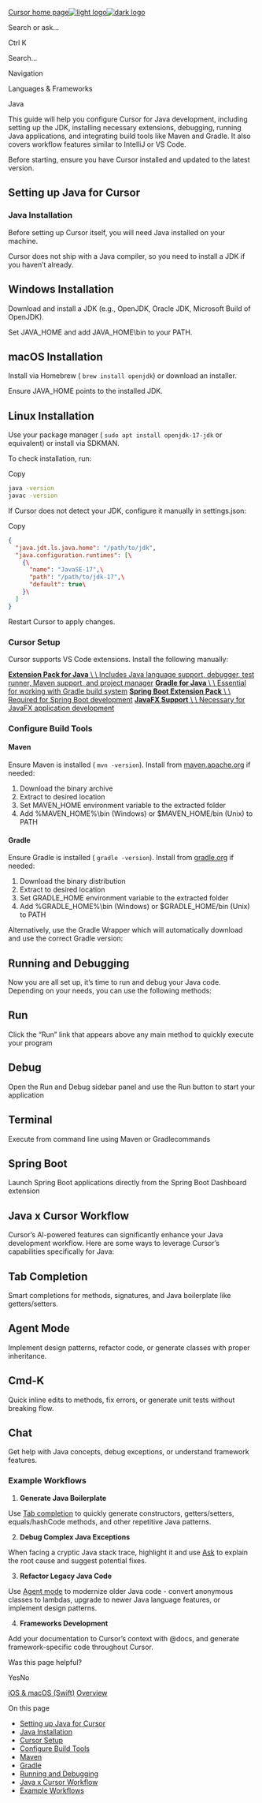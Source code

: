 [Cursor home page![light logo](https://mintlify.s3.us-west-1.amazonaws.com/cursor/images/logo/app-logo.svg)![dark logo](https://mintlify.s3.us-west-1.amazonaws.com/cursor/images/logo/app-logo.svg)](https://docs.cursor.com/)

Search or ask...

Ctrl K

Search...

Navigation

Languages & Frameworks

Java

This guide will help you configure Cursor for Java development, including setting up the JDK, installing necessary extensions, debugging, running Java applications, and integrating build tools like Maven and Gradle. It also covers workflow features similar to IntelliJ or VS Code.

Before starting, ensure you have Cursor installed and updated to the latest version.

## [​](https://docs.cursor.com/guides/languages/java\#setting-up-java-for-cursor)  Setting up Java for Cursor

### [​](https://docs.cursor.com/guides/languages/java\#java-installation)  Java Installation

Before setting up Cursor itself, you will need Java installed on your machine.

Cursor does not ship with a Java compiler, so you need to install a JDK if you haven’t already.

## Windows Installation

Download and install a JDK (e.g., OpenJDK, Oracle JDK, Microsoft Build of OpenJDK).

Set JAVA\_HOME and add JAVA\_HOME\\bin to your PATH.

## macOS Installation

Install via Homebrew ( `brew install openjdk`) or download an installer.

Ensure JAVA\_HOME points to the installed JDK.

## Linux Installation

Use your package manager ( `sudo apt install openjdk-17-jdk` or equivalent) or install via SDKMAN.

To check installation, run:

Copy

```bash
java -version
javac -version

```

If Cursor does not detect your JDK, configure it manually in settings.json:

Copy

```json
{
  "java.jdt.ls.java.home": "/path/to/jdk",
  "java.configuration.runtimes": [\
    {\
      "name": "JavaSE-17",\
      "path": "/path/to/jdk-17",\
      "default": true\
    }\
  ]
}

```

Restart Cursor to apply changes.

### [​](https://docs.cursor.com/guides/languages/java\#cursor-setup)  Cursor Setup

Cursor supports VS Code extensions. Install the following manually:

[**Extension Pack for Java** \\
\\
Includes Java language support, debugger, test runner, Maven support, and project manager](https://marketplace.visualstudio.com/items?itemName=vscjava.vscode-java-pack) [**Gradle for Java** \\
\\
Essential for working with Gradle build system](https://marketplace.visualstudio.com/items?itemName=vscjava.vscode-gradle) [**Spring Boot Extension Pack** \\
\\
Required for Spring Boot development](https://marketplace.visualstudio.com/items?itemName=Pivotal.vscode-boot-dev-pack) [**JavaFX Support** \\
\\
Necessary for JavaFX application development](https://marketplace.visualstudio.com/items?itemName=dlsc-oss.vscode-javafx)

### [​](https://docs.cursor.com/guides/languages/java\#configure-build-tools)  Configure Build Tools

#### [​](https://docs.cursor.com/guides/languages/java\#maven)  Maven

Ensure Maven is installed ( `mvn -version`). Install from [maven.apache.org](https://maven.apache.org/download.cgi) if needed:

1. Download the binary archive
2. Extract to desired location
3. Set MAVEN\_HOME environment variable to the extracted folder
4. Add %MAVEN\_HOME%\\bin (Windows) or $MAVEN\_HOME/bin (Unix) to PATH

#### [​](https://docs.cursor.com/guides/languages/java\#gradle)  Gradle

Ensure Gradle is installed ( `gradle -version`). Install from [gradle.org](https://gradle.org/install/) if needed:

1. Download the binary distribution
2. Extract to desired location
3. Set GRADLE\_HOME environment variable to the extracted folder
4. Add %GRADLE\_HOME%\\bin (Windows) or $GRADLE\_HOME/bin (Unix) to PATH

Alternatively, use the Gradle Wrapper which will automatically download and use the correct Gradle version:

## [​](https://docs.cursor.com/guides/languages/java\#running-and-debugging)  Running and Debugging

Now you are all set up, it’s time to run and debug your Java code.
Depending on your needs, you can use the following methods:

## Run

Click the “Run” link that appears above any main method to quickly execute your program

## Debug

Open the Run and Debug sidebar panel and use the Run button to start your application

## Terminal

Execute from command line using Maven or Gradlecommands

## Spring Boot

Launch Spring Boot applications directly from the Spring Boot Dashboard extension

## [​](https://docs.cursor.com/guides/languages/java\#java-x-cursor-workflow)  Java x Cursor Workflow

Cursor’s AI-powered features can significantly enhance your Java development workflow. Here are some ways to leverage Cursor’s capabilities specifically for Java:

## Tab Completion

Smart completions for methods, signatures, and Java boilerplate like getters/setters.

## Agent Mode

Implement design patterns, refactor code, or generate classes with proper inheritance.

## Cmd-K

Quick inline edits to methods, fix errors, or generate unit tests without breaking flow.

## Chat

Get help with Java concepts, debug exceptions, or understand framework features.

### [​](https://docs.cursor.com/guides/languages/java\#example-workflows)  Example Workflows

1. **Generate Java Boilerplate**


Use [Tab completion](https://docs.cursor.com/tab/overview) to quickly generate constructors, getters/setters, equals/hashCode methods, and other repetitive Java patterns.

2. **Debug Complex Java Exceptions**


When facing a cryptic Java stack trace, highlight it and use [Ask](https://docs.cursor.com/chat/overview) to explain the root cause and suggest potential fixes.

3. **Refactor Legacy Java Code**


Use [Agent mode](https://docs.cursor.com/chat/agent) to modernize older Java code - convert anonymous classes to lambdas, upgrade to newer Java language features, or implement design patterns.

4. **Frameworks Development**


Add your documentation to Cursor’s context with @docs, and generate framework-specific code throughout Cursor.


Was this page helpful?

YesNo

[iOS & macOS (Swift)](https://docs.cursor.com/guides/languages/swift) [Overview](https://docs.cursor.com/tab/overview)

On this page

- [Setting up Java for Cursor](https://docs.cursor.com/guides/languages/java#setting-up-java-for-cursor)
- [Java Installation](https://docs.cursor.com/guides/languages/java#java-installation)
- [Cursor Setup](https://docs.cursor.com/guides/languages/java#cursor-setup)
- [Configure Build Tools](https://docs.cursor.com/guides/languages/java#configure-build-tools)
- [Maven](https://docs.cursor.com/guides/languages/java#maven)
- [Gradle](https://docs.cursor.com/guides/languages/java#gradle)
- [Running and Debugging](https://docs.cursor.com/guides/languages/java#running-and-debugging)
- [Java x Cursor Workflow](https://docs.cursor.com/guides/languages/java#java-x-cursor-workflow)
- [Example Workflows](https://docs.cursor.com/guides/languages/java#example-workflows)
